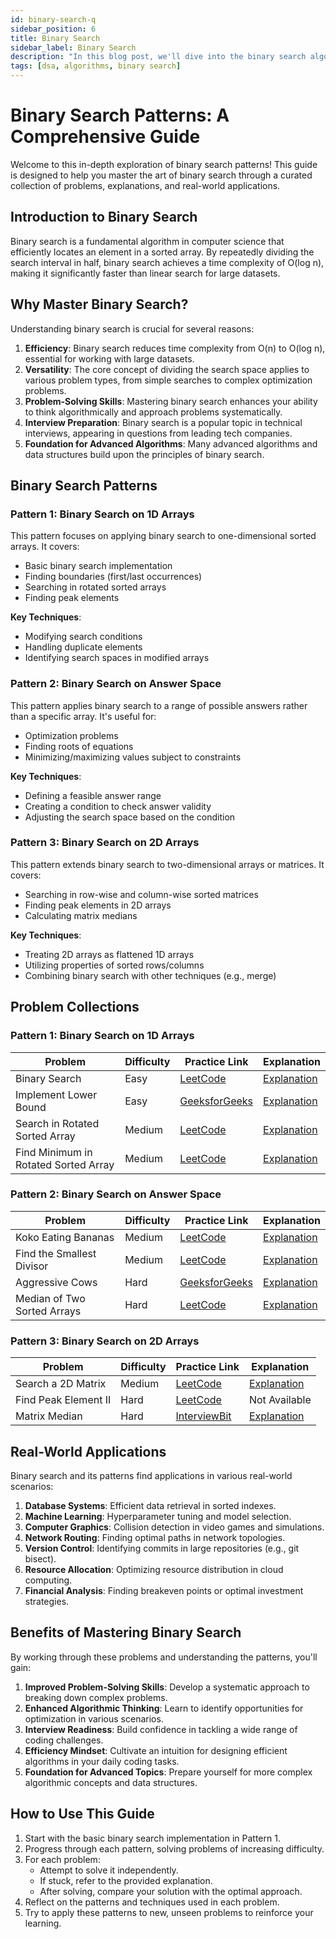 ```yaml
---
id: binary-search-q
sidebar_position: 6
title: Binary Search
sidebar_label: Binary Search
description: "In this blog post, we'll dive into the binary search algorithm, a fundamental technique in computer science for efficiently finding an element in a sorted array."
tags: [dsa, algorithms, binary search]
---
```


# Binary Search Patterns: A Comprehensive Guide

Welcome to this in-depth exploration of binary search patterns! This guide is designed to help you master the art of binary search through a curated collection of problems, explanations, and real-world applications.


## Introduction to Binary Search

Binary search is a fundamental algorithm in computer science that efficiently locates an element in a sorted array. By repeatedly dividing the search interval in half, binary search achieves a time complexity of O(log n), making it significantly faster than linear search for large datasets.

## Why Master Binary Search?

Understanding binary search is crucial for several reasons:

1. **Efficiency**: Binary search reduces time complexity from O(n) to O(log n), essential for working with large datasets.
2. **Versatility**: The core concept of dividing the search space applies to various problem types, from simple searches to complex optimization problems.
3. **Problem-Solving Skills**: Mastering binary search enhances your ability to think algorithmically and approach problems systematically.
4. **Interview Preparation**: Binary search is a popular topic in technical interviews, appearing in questions from leading tech companies.
5. **Foundation for Advanced Algorithms**: Many advanced algorithms and data structures build upon the principles of binary search.

## Binary Search Patterns

### Pattern 1: Binary Search on 1D Arrays

This pattern focuses on applying binary search to one-dimensional sorted arrays. It covers:

- Basic binary search implementation
- Finding boundaries (first/last occurrences)
- Searching in rotated sorted arrays
- Finding peak elements

**Key Techniques**:
- Modifying search conditions
- Handling duplicate elements
- Identifying search spaces in modified arrays

### Pattern 2: Binary Search on Answer Space

This pattern applies binary search to a range of possible answers rather than a specific array. It's useful for:

- Optimization problems
- Finding roots of equations
- Minimizing/maximizing values subject to constraints

**Key Techniques**:
- Defining a feasible answer range
- Creating a condition to check answer validity
- Adjusting the search space based on the condition

### Pattern 3: Binary Search on 2D Arrays

This pattern extends binary search to two-dimensional arrays or matrices. It covers:

- Searching in row-wise and column-wise sorted matrices
- Finding peak elements in 2D arrays
- Calculating matrix medians

**Key Techniques**:
- Treating 2D arrays as flattened 1D arrays
- Utilizing properties of sorted rows/columns
- Combining binary search with other techniques (e.g., merge)

## Problem Collections

### Pattern 1: Binary Search on 1D Arrays

| Problem | Difficulty | Practice Link | Explanation |
|---------|------------|---------------|-------------|
| Binary Search | Easy | [LeetCode](https://leetcode.com/problems/binary-search/) | [Explanation](https://takeuforward.org/data-structure/binary-search-explained/) |
| Implement Lower Bound | Easy | [GeeksforGeeks](https://www.geeksforgeeks.org/problems/floor-in-a-sorted-array-1587115620/1) | [Explanation](https://takeuforward.org/arrays/implement-lower-bound-bs-2/) |
| Search in Rotated Sorted Array | Medium | [LeetCode](https://leetcode.com/problems/search-in-rotated-sorted-array/) | [Explanation](https://takeuforward.org/data-structure/search-element-in-a-rotated-sorted-array/) |
| Find Minimum in Rotated Sorted Array | Medium | [LeetCode](https://leetcode.com/problems/find-minimum-in-rotated-sorted-array/) | [Explanation](https://takeuforward.org/data-structure/minimum-in-rotated-sorted-arrayy) |

### Pattern 2: Binary Search on Answer Space

| Problem | Difficulty | Practice Link | Explanation |
|---------|------------|---------------|-------------|
| Koko Eating Bananas | Medium | [LeetCode](https://leetcode.com/problems/koko-eating-bananas/) | [Explanation](https://takeuforward.org/binary-search/koko-eating-bananas/) |
| Find the Smallest Divisor | Medium | [LeetCode](https://leetcode.com/problems/find-the-smallest-divisor-given-a-threshold/) | [Explanation](https://takeuforward.org/arrays/find-the-smallest-divisor-given-a-threshold/) |
| Aggressive Cows | Hard | [GeeksforGeeks](https://www.geeksforgeeks.org/problems/aggressive-cows/0) | [Explanation](https://takeuforward.org/data-structure/aggressive-cows-detailed-solution/) |
| Median of Two Sorted Arrays | Hard | [LeetCode](https://leetcode.com/problems/median-of-two-sorted-arrays/) | [Explanation](https://takeuforward.org/data-structure/median-of-two-sorted-arrays-of-different-sizes) |

### Pattern 3: Binary Search on 2D Arrays

| Problem | Difficulty | Practice Link | Explanation |
|---------|------------|---------------|-------------|
| Search a 2D Matrix | Medium | [LeetCode](https://leetcode.com/problems/search-a-2d-matrix/) | [Explanation](https://takeuforward.org/data-structure/search-in-a-sorted-2d-matrix/) |
| Find Peak Element II | Hard | [LeetCode](https://leetcode.com/problems/find-a-peak-element-ii) | Not Available |
| Matrix Median | Hard | [InterviewBit](https://www.interviewbit.com/problems/matrix-median/) | [Explanation](https://takeuforward.org/data-structure/median-of-row-wise-sorted-matrix/) |

## Real-World Applications

Binary search and its patterns find applications in various real-world scenarios:

1. **Database Systems**: Efficient data retrieval in sorted indexes.
2. **Machine Learning**: Hyperparameter tuning and model selection.
3. **Computer Graphics**: Collision detection in video games and simulations.
4. **Network Routing**: Finding optimal paths in network topologies.
5. **Version Control**: Identifying commits in large repositories (e.g., git bisect).
6. **Resource Allocation**: Optimizing resource distribution in cloud computing.
7. **Financial Analysis**: Finding breakeven points or optimal investment strategies.

## Benefits of Mastering Binary Search

By working through these problems and understanding the patterns, you'll gain:

1. **Improved Problem-Solving Skills**: Develop a systematic approach to breaking down complex problems.
2. **Enhanced Algorithmic Thinking**: Learn to identify opportunities for optimization in various scenarios.
3. **Interview Readiness**: Build confidence in tackling a wide range of coding challenges.
4. **Efficiency Mindset**: Cultivate an intuition for designing efficient algorithms in your daily coding tasks.
5. **Foundation for Advanced Topics**: Prepare yourself for more complex algorithmic concepts and data structures.

## How to Use This Guide

1. Start with the basic binary search implementation in Pattern 1.
2. Progress through each pattern, solving problems of increasing difficulty.
3. For each problem:
   - Attempt to solve it independently.
   - If stuck, refer to the provided explanation.
   - After solving, compare your solution with the optimal approach.
4. Reflect on the patterns and techniques used in each problem.
5. Try to apply these patterns to new, unseen problems to reinforce your learning.


